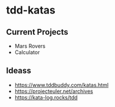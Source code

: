 # tdd-katas

## Current Projects 
- Mars Rovers
- Calculator

## Ideass
- https://www.tddbuddy.com/katas.html
- https://projecteuler.net/archives
- https://kata-log.rocks/tdd


